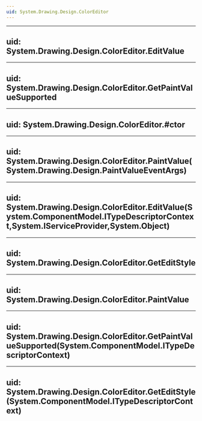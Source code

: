 ```yaml
---
uid: System.Drawing.Design.ColorEditor
---
```


---
uid: System.Drawing.Design.ColorEditor.EditValue
---

---
uid: System.Drawing.Design.ColorEditor.GetPaintValueSupported
---

---
uid: System.Drawing.Design.ColorEditor.#ctor
---

---
uid: System.Drawing.Design.ColorEditor.PaintValue(System.Drawing.Design.PaintValueEventArgs)
---

---
uid: System.Drawing.Design.ColorEditor.EditValue(System.ComponentModel.ITypeDescriptorContext,System.IServiceProvider,System.Object)
---

---
uid: System.Drawing.Design.ColorEditor.GetEditStyle
---

---
uid: System.Drawing.Design.ColorEditor.PaintValue
---

---
uid: System.Drawing.Design.ColorEditor.GetPaintValueSupported(System.ComponentModel.ITypeDescriptorContext)
---

---
uid: System.Drawing.Design.ColorEditor.GetEditStyle(System.ComponentModel.ITypeDescriptorContext)
---
